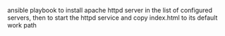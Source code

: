 ansible playbook to install apache httpd server in the list of configured servers, then to start the httpd service and copy index.html to its default work path
